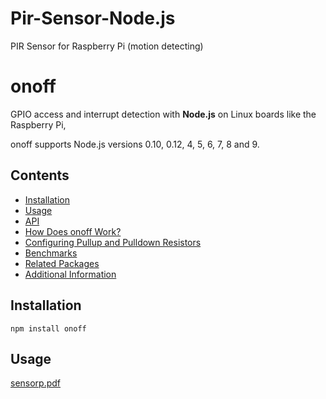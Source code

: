 # Pir-Sensor-Node.js
PIR Sensor for Raspberry Pi (motion detecting)

# onoff

GPIO access and interrupt detection with **Node.js** on Linux boards like the
Raspberry Pi,

onoff supports Node.js versions 0.10, 0.12, 4, 5, 6, 7, 8 and 9.

## Contents

 * [Installation](https://github.com/fivdi/onoff#installation)
 * [Usage](https://github.com/fivdi/onoff#usage)
 * [API](https://github.com/fivdi/onoff#api)
 * [How Does onoff Work?](https://github.com/fivdi/onoff#how-does-onoff-work)
 * [Configuring Pullup and Pulldown Resistors](https://github.com/fivdi/onoff#configuring-pullup-and-pulldown-resistors)
 * [Benchmarks](https://github.com/fivdi/onoff#benchmarks)
 * [Related Packages](https://github.com/fivdi/onoff#related-packages)
 * [Additional Information](https://github.com/fivdi/onoff#additional-information)

## Installation

```
npm install onoff
```

## Usage

[sensorp.pdf](https://github.com/eugen-popa/Pir-Sensor-Node.js/files/1628325/sensorp.pdf)


